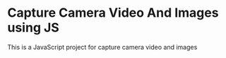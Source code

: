 # Capture Camera Video And Images using JS
This is a JavaScript  project for capture camera video and images
